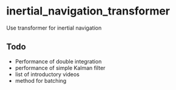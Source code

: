# inertial_navigation_transformer
Use transformer for inertial navigation

## Todo
* Performance of double integration
* performance of simple Kalman filter
* list of introductory videos
* method for batching

